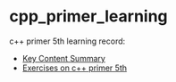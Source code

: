 # cpp_primer_learning
c++ primer 5th learning record: 
- [Key Content Summary](notes\C++Primer.md)
- [Exercises on c++ primer 5th](notes\answers_of_cpp_primer5.md)